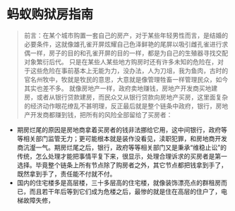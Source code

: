 # 蚂蚁购狱房指南

> 前言：在某个城市购置一套自己的房产，对于某些年轻男性而言，是结婚的必要条件，这就像雄孔雀开屏炫耀自己色泽鲜艳的尾屏以吸引雌孔雀进行求偶一样，房子的目的和孔雀开屏的目的一样，都是为自己的生殖器寻找交配对象繁衍后代。
> 只是在某些人某些地方购房时还有许多未知的危险在，对于这些危险在事前基本上无能为力，没办法，人为刀俎，我为鱼肉，古时的官名州牧中，牧就是牧民的意思，大意就是像管理牲畜一样管理民众，如今其实也差不多。
> 就像房地产一样，政府卖地赚钱，房地产开发商买地建房，或者从银行贷款建房，而民众又从银行贷款向房地产买房，这里面复杂的经济动作眼花缭乱不甚明理，反正最后就是整个链条中政府，银行，房地产开发商都赚到钱，把所有的风险全部留给了买房者：

 - 期房烂尾的原因是房地商拿着买房者的钱非法挪给它用，这中间银行，政府等等相关部门监管无力；更可能根本就是装作没看见，渎职犯罪，和房地商开发商沆瀣一气。期房烂尾之后，银行，政府等等相关部门又是秉承“维稳止讼”的传统，怎么处理才能把事情平复下来，很显示，处理合理诉求的买房者是第一选择。毕竟整个链条上所有节点除了购房者之外，其它节点都把钱拿到手了，既然拿到手了，责任能不付就不付。
 - 国内的住宅楼多是高层楼，三十多层高的住宅楼，就像装饰漂亮点的群租房而已，而且若干年后等到它们成为危楼之后，最惨的就是住在高层的住户了，电梯故障失修， 
<!--stackedit_data:
eyJoaXN0b3J5IjpbOTU3OTYxNzU3LC05OTcwMjM3NjMsMTQ0Mj
kwNDk3NCwxMjk0NzA0MTQzLC0yMTM3MDk0Njc5LC0xMzAyMzQx
MTM5LC05NTM5NTQsMTM5MDgwNDc4LC0xNDc1ODgwMzE1LDY1MD
c2NzA1LC0xMzIzODcyNDMyLC0yMzY2NzMyNDgsLTI0NTA4MTM1
MSwtMTU3Njg2OTgwMiw1OTIxMTQ5MjYsLTEzNTYyNjEzMDUsMj
YxNDczMjM5LDExNjAyODk5OTMsODU2ODk0MjY5LDIxMzUwMjUw
NjNdfQ==
-->